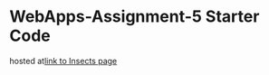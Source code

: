 # WebApps-Assignment-5 Starter Code

hosted at[link to Insects page](https://44-563-Web-Apps-F22.github.io/44563-webapps-assignment-5-Madagoni123/insects.html)